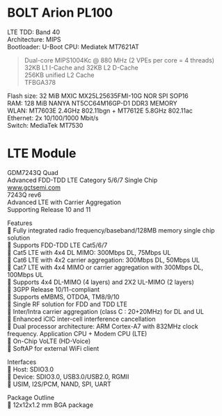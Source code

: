 # BOLT Arion PL100

LTE TDD: Band 40   
Architecture: MIPS  
Bootloader: U-Boot
CPU: Mediatek MT7621AT  
> Dual-core MIPS1004Kc @ 880 MHz (2 VPEs per core = 4 threads)  
> 32KB L1 I-Cache and 32KB L2 D-Cache  
> 256KB unified L2 Cache  
> TFBGA378  

Flash size: 32 MiB MXIC MX25L25635FMI-10G NOR SPI SOP16  
RAM: 128 MiB NANYA NT5CC64M16GP-D1 DDR3 MEMORY  
WLAN: MT7603E 2.4GHz 802.11bgn + MT7612E 5.8GHz 802.11ac  
Ethernet: 2x 10/100/1000 Mbit/s  
Switch:	MediaTek MT7530

# LTE Module
GDM7243Q Quad  
Advanced FDD-TDD LTE Category 5/6/7 Single Chip  
www.gctsemi.com  
7243Q rev6  
Advanced LTE with Carrier Aggregation  
Supporting Release 10 and 11  

Features  
 Fully integrated radio frequency/baseband/128MB memory single chip solution  
 Supports FDD-TDD LTE Cat5/6/7  
 Cat5 LTE with 4x4 DL MIMO: 300Mbps DL, 75Mbps UL  
 Cat6 LTE with 4x2 carrier aggregation: 300Mbps DL, 50Mbps UL  
 Cat7 LTE with 4x4 MIMO or carrier aggregation with 300Mbps DL, 100Mbps UL  
 Supports 4x4 DL-MIMO (4 layers) and 2X2 UL-MIMO (2 layers)  
 3GPP Release 10/11-compliant  
 Supports eMBMS, OTDOA, TM8/9/10  
 Single RF solution for FDD and TDD LTE  
 Inter/Intra carrier aggregation (class C : 20+20MHz) for DL and UL  
 Enhanced iCIC inter-cell interference cancellation  
 Dual processor architecture: ARM Cortex-A7 with 832MHz clock frequency. Application CPU + Modem CPU (LTE)  
 On-Chip VoLTE (HD-Voice)  
 SoftAP for external WiFi client  

Interfaces  
 Host: SDIO3.0  
 Device: SDIO3.0, USB3.0/USB2.0, RGMII  
 USIM, I2S/PCM, NAND, SPI, UART  

Package Outline  
 12x12x1.2 mm BGA package  
